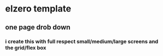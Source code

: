 # elzero template
## one page drob down 
### i create this with full respect small/medium/large screens and the grid/flex box
